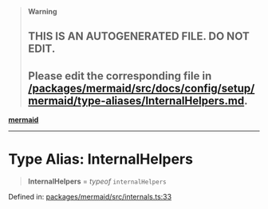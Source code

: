 > **Warning**
>
> ## THIS IS AN AUTOGENERATED FILE. DO NOT EDIT.
>
> ## Please edit the corresponding file in [/packages/mermaid/src/docs/config/setup/mermaid/type-aliases/InternalHelpers.md](../../../../../packages/mermaid/src/docs/config/setup/mermaid/type-aliases/InternalHelpers.md).

[**mermaid**](../../README.md)

---

# Type Alias: InternalHelpers

> **InternalHelpers** = _typeof_ `internalHelpers`

Defined in: [packages/mermaid/src/internals.ts:33](https://github.com/mermaid-js/mermaid/blob/master/packages/mermaid/src/internals.ts#L33)
